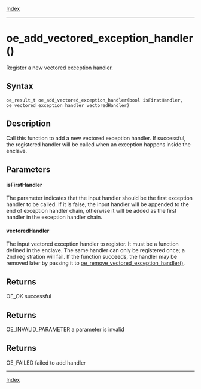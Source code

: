 [Index](index.md)

---
# oe_add_vectored_exception_handler()

Register a new vectored exception handler.

## Syntax

    oe_result_t oe_add_vectored_exception_handler(bool isFirstHandler, oe_vectored_exception_handler vectoredHandler)
## Description 

Call this function to add a new vectored exception handler. If successful, the registered handler will be called when an exception happens inside the enclave.



## Parameters

#### isFirstHandler

The parameter indicates that the input handler should be the first exception handler to be called. If it is false, the input handler will be appended to the end of exception handler chain, otherwise it will be added as the first handler in the exception handler chain.

#### vectoredHandler

The input vectored exception handler to register. It must be a function defined in the enclave. The same handler can only be registered once; a 2nd registration will fail. If the function succeeds, the handler may be removed later by passing it to [oe_remove_vectored_exception_handler()](enclave_8h_ad659a9ba04b31fb345dd8e1667d10910_1ad659a9ba04b31fb345dd8e1667d10910.md).

## Returns

OE_OK successful

## Returns

OE_INVALID_PARAMETER a parameter is invalid

## Returns

OE_FAILED failed to add handler

---
[Index](index.md)

